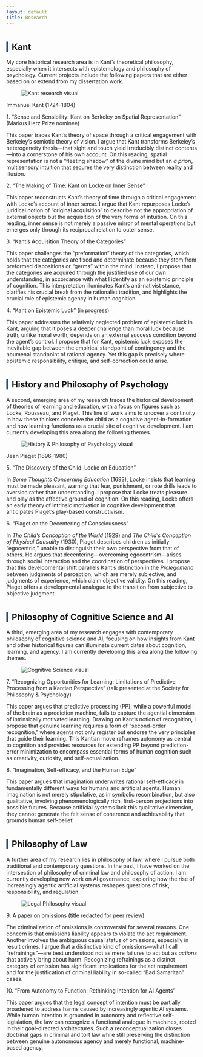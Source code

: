 ```yaml
---
layout: default
title: Research
---
```



<div class="divider"></div>

<!-- ===== Kant ===== -->
<h2 id="kant" style="font-size:1.6em; margin-top:40px; border-left:4px solid #1B3A57; padding-left:10px;">Kant</h2>
<p>My core historical research area is in Kant’s theoretical philosophy, especially when it intersects with epistemology and philosophy of psychology. Current projects include the following papers that are either based on or extend from my dissertation work.</p>

<figure class="figure-torn">
  <img src="assets/kant.png" alt="Kant research visual">
</figure>
<p class="img-credit">Immanuel Kant (1724-1804)</p>


<div class="subhead">1. “Sense and Sensibility: Kant on Berkeley on Spatial Representation” (Markus Herz Prize nominee)</div>
<p class="subdesc">This paper traces Kant’s theory of space through a critical engagement with Berkeley’s semiotic theory of vision. I argue that Kant transforms Berkeley’s heterogeneity thesis—that sight and touch yield irreducibly distinct contents—into a cornerstone of his own account. On this reading, spatial representation is not a “fleeting shadow” of the divine mind but an <em>a priori</em>, multisensory intuition that secures the very distinction between reality and illusion.</p>

<div class="subhead">2. “The Making of Time: Kant on Locke on Inner Sense”</div>
<p class="subdesc">This paper reconstructs Kant’s theory of time through a critical engagement with Locke’s account of inner sense. I argue that Kant repurposes Locke’s juridical notion of “original acquisition” to describe not the appropriation of external objects but the acquisition of the very forms of intuition. On this reading, inner sense is not merely a passive mirror of mental operations but emerges only through its reciprocal relation to outer sense.</p>

<div class="subhead">3. “Kant’s Acquisition Theory of the Categories”</div>
<p class="subdesc">This paper challenges the “preformation” theory of the categories, which holds that the categories are fixed and determinate because they stem from preformed dispositions or “germs” within the mind. Instead, I propose that the categories are acquired through the justified use of our own understanding, in accordance with what I identify as an epistemic principle of cognition. This interpretation illuminates Kant’s anti-nativist stance, clarifies his crucial break from the rationalist tradition, and highlights the crucial role of epistemic agency in human cognition.</p>

<div class="subhead">4. “Kant on Epistemic Luck” (in progress)</div>
<p class="subdesc">This paper addresses the relatively neglected problem of epistemic luck in Kant, arguing that it poses a deeper challenge than moral luck because truth, unlike moral worth, depends on an external success condition beyond the agent’s control. I propose that for Kant, epistemic luck exposes the inevitable gap between the empirical standpoint of contingency and the noumenal standpoint of rational agency. Yet this gap is precisely where epistemic responsibility, critique, and self-correction could arise.</p>


<!-- ===== History and Philosophy of Psychology ===== -->
<h2 id="history-psych" style="font-size:1.6em; margin-top:40px; border-left:4px solid #1B3A57; padding-left:10px;">History and Philosophy of Psychology</h2>
<p>A second, emerging area of my research traces the historical development of theories of learning and education, with a focus on figures such as Locke, Rousseau, and Piaget. This line of work aims to uncover a continuity in how these thinkers conceive the child as a cognitive agent-in-formation and how learning functions as a crucial site of cognitive development. I am currently developing this area along the following themes.</p>

<figure class="figure-torn">
  <img src="assets/jean-piaget.png" alt="History & Philosophy of Psychology visual">
</figure>
<p class="img-credit">Jean Piaget (1896-1980)</p>
 


<div class="subhead">5. “The Discovery of the Child: Locke on Education”</div>
<p class="subdesc">In <em>Some Thoughts Concerning Education</em> (1693), Locke insists that learning must be made pleasant, warning that fear, punishment, or rote drills leads to aversion rather than understanding. I propose that Locke treats pleasure and play as the affective ground of cognition. On this reading, Locke offers an early theory of intrinsic motivation in cognitive development that anticipates Piaget’s play-based constructivism.</p>

<div class="subhead">6. “Piaget on the Decentering of Consciousness”</div>
<p class="subdesc">In <em>The Child’s Conception of the World</em> (1929) and <em>The Child’s Conception of Physical Causality</em> (1930), Piaget describes children as initially “egocentric,” unable to distinguish their own perspective from that of others. He argues that decentering—overcoming egocentrism—arises through social interaction and the coordination of perspectives. I propose that this developmental shift parallels Kant’s distinction in the <em>Prolegomena</em> between judgments of perception, which are merely subjective, and judgments of experience, which claim objective validity. On this reading, Piaget offers a developmental analogue to the transition from subjective to objective judgment.</p>


<!-- ===== Philosophy of Cognitive Science ===== -->
<h2 id="cogsci" style="font-size:1.6em; margin-top:40px; border-left:4px solid #1B3A57; padding-left:10px;">Philosophy of Cognitive Science and AI</h2>
<p>A third, emerging area of my research engages with contemporary philosophy of cognitive science and AI, focusing on how insights from Kant and other historical figures can illuminate current dates about cognition, learning, and agency. I am currently developing this area along the following themes.</p>

<figure class="figure-torn">
  <img src="assets/cognitive.png" alt="Cognitive Science visual">
</figure>


<div class="subhead">7. “Recognizing Opportunities for Learning: Limitations of Predictive Processing from a Kantian Perspective” (talk presented at the Society for Philosophy & Psychology)</div>
<p class="subdesc">This paper argues that predictive processing (PP), while a powerful model of the brain as a prediction machine, fails to capture the agential dimension of intrinsically motivated learning. Drawing on Kant’s notion of recognition, I propose that genuine learning requires a form of “second-order recognition,” where agents not only register but endorse the very principles that guide their learning. This Kantian move reframes autonomy as central to cognition and provides resources for extending PP beyond prediction-error minimization to encompass essential forms of human cognition such as creativity, curiosity, and self-actualization.</p>

<div class="subhead">8. “Imagination, Self-efficacy, and the Human Edge”</div>
<p class="subdesc">This paper argues that imagination underwrites rational self-efficacy in fundamentally different ways for humans and artificial agents. Human imagination is not merely stipulative, as in symbolic recombination, but also qualitative, involving phenomenologically rich, first-person projections into possible futures. Because artificial systems lack this qualitative dimension, they cannot generate the felt sense of coherence and achievability that grounds human self-belief.</p>


<!-- ===== Philosophy of Law ===== -->
<h2 id="legal" style="font-size:1.6em; margin-top:40px; border-left:4px solid #1B3A57; padding-left:10px;">Philosophy of Law</h2>
<p>A further area of my research lies in philosophy of law, where I pursue both traditional and contemporary questions. In the past, I have worked on the intersection of philosophy of criminal law and philosophy of action. I am currently developing new work on AI governance, exploring how the rise of increasingly agentic artificial systems reshapes questions of risk, responsibility, and regulation.</p>

<figure class="figure-torn">
  <img src="assets/law.png" alt="Legal Philosophy visual">
</figure>


<div class="subhead">9. A paper on omissions (title redacted for peer review)</div>
<p class="subdesc">The criminalization of omissions is controversial for several reasons. One concern is that omissions liability appears to violate the act requirement. Another involves the ambiguous causal status of omissions, especially in result crimes. I argue that a distinctive kind of omissions—what I call “refrainings”—are best understood not as mere failures to act but as <em>actions</em> that actively bring about harm. Recognizing refrainings as a distinct category of omission has significant implications for the act requirement and for the justification of criminal liability in so-called “Bad Samaritan” cases.</p>

<div class="subhead">10. “From Autonomy to Function: Rethinking Intention for AI Agents”</div>
<p class="subdesc">This paper argues that the legal concept of intention must be partially broadened to address harms caused by increasingly agentic AI systems. While human intention is grounded in autonomy and reflective self-legislation, the law can recognize a functional analogue in machines, rooted in their goal-directed architectures. Such a reconceptualization closes doctrinal gaps in criminal and tort law while still preserving the distinction between genuine autonomous agency and merely functional, machine-based agency.</p>

<div class="divider"></div>
